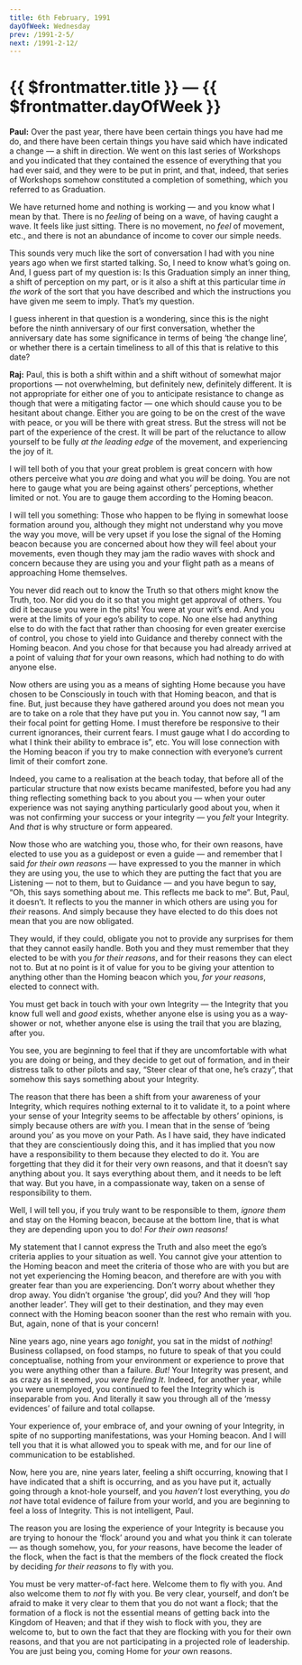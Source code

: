 ```yaml
---
title: 6th February, 1991  
dayOfWeek: Wednesday
prev: /1991-2-5/
next: /1991-2-12/
---
```


# {{ $frontmatter.title }} — {{ $frontmatter.dayOfWeek }}

**Paul:** Over the past year, there have been certain things you have had me do, and there have been certain things you have said which have indicated a change — a shift in direction. 
We went on this last series of Workshops and you indicated that they contained the essence of everything that you had ever said, and they were to be put in print, and that, indeed, that series of Workshops somehow constituted a completion of something, which you referred to as Graduation.

We have returned home and nothing is working — and you know what I mean by that. 
There is no *feeling* of being on a wave, of having caught a wave. 
It feels like just sitting. 
There is no movement, no *feel* of movement, etc., and there is not an abundance of income to cover our simple needs.

This sounds very much like the sort of conversation I had with you nine years ago when we first started talking. 
So, I need to know what’s going on. 
And, I guess part of my question is: Is this Graduation simply an inner thing, a shift of perception on my part, or is it also a shift at this particular time *in the work* of the sort that you have described and which the instructions you have given me seem to imply. 
That’s my question.

I guess inherent in that question is a wondering, since this is the night before the ninth anniversary of our first conversation, whether the anniversary date has some significance in terms of being ‘the change line’, or whether there is a certain timeliness to all of this that is relative to this date?

**Raj:** Paul, this is both a shift within and a shift without of somewhat major proportions — not overwhelming, but definitely new, definitely different. 
It is not appropriate for either one of you to anticipate resistance to change as though that were a mitigating factor — one which should cause you to be hesitant about change. 
Either you are going to be on the crest of the wave with peace, or you will be there with great stress. 
But the stress will not be part of the experience of the crest. 
It will be part of the reluctance to allow yourself to be fully *at the leading edge* of the movement, and experiencing the joy of it.

I will tell both of you that your great problem is great concern with how others perceive what you *are* doing and what you *will* be doing. 
You are not here to gauge what you are being against others’ perceptions, whether limited or not. 
You are to gauge them according to the Homing beacon.

I will tell you something: Those who happen to be flying in somewhat loose formation around you, although they might not understand why you move the way you move, will be very upset if you lose the signal of the Homing beacon because you are concerned about how they will feel about your movements, even though they may jam the radio waves with shock and concern because they are using you and your flight path as a means of approaching Home themselves.

You never did reach out to know the Truth so that others might know the Truth, too. 
Nor did you do it so that you might get approval of others. 
You did it because you were in the pits! 
You were at your wit’s end. 
And you were at the limits of your ego’s ability to cope. 
No one else had anything else to do with the fact that rather than choosing for even greater exercise of control, you chose to yield into Guidance and thereby connect with the Homing beacon. 
And you chose for that because you had already arrived at a point of valuing *that* for your own reasons, which had nothing to do with anyone else.

Now others are using you as a means of sighting Home because you have chosen to be Consciously in touch with that Homing beacon, and that is fine. 
But, just because they have gathered around you does not mean you are to take on a role that they have put you in. 
You cannot now say, “I am their focal point for getting Home. 
I must therefore be responsive to their current ignorances, their current fears. 
I must gauge what I do according to what I think their ability to embrace is”, etc. 
You will lose connection with the Homing beacon if you try to make connection with everyone’s current limit of their comfort zone.

Indeed, you came to a realisation at the beach today, that before all of the particular structure that now exists became manifested, before you had any thing reflecting something back to you about you — when your outer experience was not saying anything particularly good about you, when it was not confirming your success or your integrity — you *felt* your Integrity. 
And *that* is why structure or form appeared.

Now those who are watching you, those who, for their own reasons, have elected to use you as a guidepost or even a guide — and remember that I said *for their own reasons* — have expressed to you the manner in which they are using you, the use to which they are putting the fact that you are Listening — not to them, but to Guidance — and you have begun to say, “Oh, this says something about me. 
This reflects me back to me”. 
But, Paul, it doesn’t. 
It reflects to you the manner in which others are using you for *their* reasons. 
And simply because they have elected to do this does not mean that you are now obligated.

They would, if they could, obligate you not to provide any surprises for them that they cannot easily handle. 
Both you and they must remember that they elected to be with you *for their reasons*, and for their reasons they can elect not to. 
But at no point is it of value for you to be giving your attention to anything other than the Homing beacon which you, *for your reasons*, elected to connect with.

You must get back in touch with your own Integrity — the Integrity that you know full well and *good* exists, whether anyone else is using you as a way-shower or not, whether anyone else is using the trail that you are blazing, after you.

You see, you are beginning to feel that if they are uncomfortable with what you are doing or being, and they decide to get out of formation, and in their distress talk to other pilots and say, “Steer clear of that one, he’s crazy”, that somehow this says something about your Integrity.

The reason that there has been a shift from your awareness of your Integrity, which requires nothing external to it to validate it, to a point where your sense of your Integrity seems to be affectable by others’ opinions, is simply because others are *with* you. 
I mean that in the sense of ‘being around you’ as you move on your Path. 
As I have said, they have indicated that they are conscientiously doing this, and it has implied that you now have a responsibility to them because they elected to do it. 
You are forgetting that they did it for their very own reasons, and that it doesn’t say anything about you. 
It says everything about them, and it needs to be left that way. 
But you have, in a compassionate way, taken on a sense of responsibility to them.

Well, I will tell you, if you truly want to be responsible to them, *ignore them* and stay on the Homing beacon, because at the bottom line, that is what they are depending upon you to do! 
*For their own reasons!*

My statement that I cannot express the Truth and also meet the ego’s criteria applies to your situation as well. 
You cannot give your attention to the Homing beacon and meet the criteria of those who are with you but are not yet experiencing the Homing beacon, and therefore are with you with greater fear than you are experiencing. 
Don’t worry about whether they drop away. 
You didn’t organise ‘the group’, did you? 
And they will ‘hop another leader’. 
They will get to their destination, and they may even connect with the Homing beacon sooner than the rest who remain with you. 
But, again, none of that is your concern!

Nine years ago, nine years ago *tonight*, you sat in the midst of *nothing*! 
Business collapsed, on food stamps, no future to speak of that you could conceptualise, nothing from your environment or experience to prove that you were anything other than a failure. 
*But!* 
Your Integrity was present, and as crazy as it seemed, *you were feeling It*. 
Indeed, for another year, while you were unemployed, you continued to feel the Integrity which is inseparable from you. 
And literally it saw you through all of the ‘messy evidences’ of failure and total collapse.

Your experience of, your embrace of, and your owning of your Integrity, in spite of no supporting manifestations, was your Homing beacon. 
And I will tell you that it is what allowed you to speak with me, and for our line of communication to be established.

Now, here you are, nine years later, feeling a shift occurring, knowing that I have indicated that a shift is occurring, and as you have put it, actually going through a knot-hole yourself, and you *haven’t* lost everything, you *do not* have total evidence of failure from your world, and you are beginning to feel a loss of Integrity. 
This is not intelligent, Paul.

The reason you are losing the experience of your Integrity is because you are trying to honour the ‘flock’ around you and what you think it can tolerate — as though somehow, you, for *your* reasons, have become the leader of the flock, when the fact is that the members of the flock created the flock by deciding *for their reasons* to fly with you.

You must be very matter-of-fact here. 
Welcome them to fly with you. 
And also welcome them to *not* fly with you. 
Be very clear, yourself, and don’t be afraid to make it very clear to them that you do not want a flock; that the formation of a flock is not the essential means of getting back into the Kingdom of Heaven; and that if they wish to flock with you, they are welcome to, but to own the fact that they are flocking with you for their own reasons, and that you are not participating in a projected role of leadership. 
You are just being you, coming Home for *your* own reasons.
